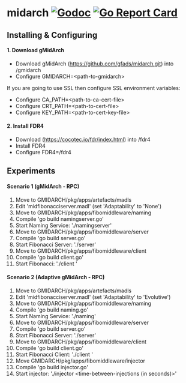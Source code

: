 # midarch [![Godoc](https://godoc.org/github.com/gfads/midarch?status.svg)](https://godoc.org/github.com/gfads/midarch) [![Go Report Card](https://goreportcard.com/badge/github.com/gfads/midarch)](https://goreportcard.com/report/github.com/gfads/midarch)

## Installing & Configuring

#### 1. Download gMidArch

 - Download gMidArch (https://github.com/gfads/midarch.git) into <path>/gmidarch
 - Configure GMIDARCH=\<path-to-gmidarch>
 
If you are going to use SSL then configure SSL environment variables:

 - Configure CA_PATH=\<path-to-ca-cert-file>
 - Configure CRT_PATH=\<path-to-cert-file>
 - Configure KEY_PATH=\<path-to-cert-key-file>
    
#### 2. Install FDR4

 - Download (https://cocotec.io/fdr/index.html) into <path>/fdr4
 - Install FDR4
 - Configure FDR4=<path>/fdr4

## Experiments

#### Scenario 1 (gMidArch - RPC)

1. Move to GMIDARCH/pkg/apps/artefacts/madls
2. Edit 'midfibonacciserver.madl' (set 'Adaptability' to 'None')
3. Move to GMIDARCH/pkg/apps/fibomiddleware/naming
4. Compile 'go build namingserver.go'
5. Start Naming Service: './namingserver'
6. Move to GMIDARCH/pkg/apps/fibomiddleware/server
7. Compile 'go build server.go'
8. Start Fibonacci Server: './server'
9. Move to GMIDARCH/pkg/apps/fibomiddleware/client
10. Compile 'go build client.go'
11. Start Fibonacci: './client <fibonacci-number> <number-of-requests>'

#### Scenario 2 (Adaptive gMidArch - RPC)

1. Move to GMIDARCH/pkg/apps/artefacts/madls
2. Edit 'midfibonacciserver.madl' (set 'Adaptability' to 'Evolutive')
3. Move to GMIDARCH/pkg/apps/fibomiddleware/naming
4. Compile 'go build naming.go'
5. Start Naming Service: './naming'
6. Move to GMIDARCH/pkg/apps/fibomiddleware/server
7. Compile 'go build server.go'
8. Start Fibonacci Server: './server'
9. Move to GMIDARCH/pkg/apps/fibomiddleware/client
10. Compile 'go build client.go'
11. Start Fibonacci Client: './client <fibonacci-number> <number-of-requests>'
12. Move GMIDARCH/pkg/apps/fibomiddleware/injector
13. Compile 'go build injector.go'
14. Start injector: './injector <time-between-injections (in seconds)>'